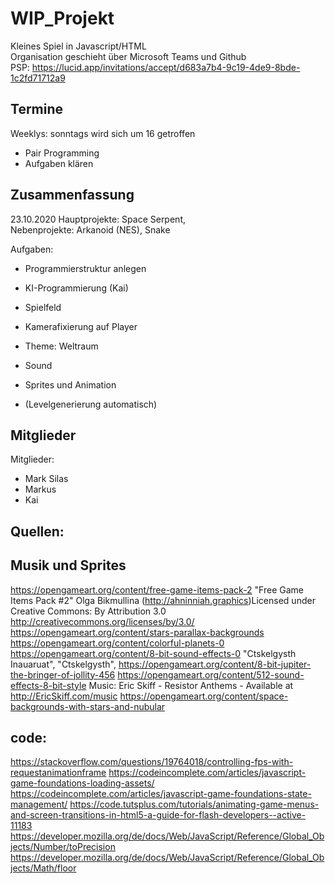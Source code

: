 # WIP_Projekt
Kleines Spiel in Javascript/HTML <br/>
Organisation geschieht über Microsoft Teams und Github <br/>
PSP: https://lucid.app/invitations/accept/d683a7b4-9c19-4de9-8bde-1c2fd71712a9
<br/>

## Termine
Weeklys: sonntags wird sich um 16 getroffen <br/>
- Pair Programming <br/>
- Aufgaben klären <br/>

## Zusammenfassung


23.10.2020
Hauptprojekte: Space Serpent, <br/>
Nebenprojekte: Arkanoid (NES), Snake <br/>

Aufgaben: 
- Programmierstruktur anlegen 
- KI-Programmierung (Kai)
- Spielfeld 
- Kamerafixierung auf Player
- Theme: Weltraum
- Sound 
- Sprites und Animation 

- (Levelgenerierung automatisch)


## Mitglieder
Mitglieder: 
- Mark Silas
- Markus 
- Kai

## Quellen:

## Musik und Sprites
https://opengameart.org/content/free-game-items-pack-2
"Free Game Items Pack #2" Olga Bikmullina (http://ahninniah.graphics)Licensed under Creative Commons: By Attribution 3.0 http://creativecommons.org/licenses/by/3.0/
https://opengameart.org/content/stars-parallax-backgrounds
https://opengameart.org/content/colorful-planets-0
https://opengameart.org/content/8-bit-sound-effects-0
 "Ctskelgysth Inauaruat", "Ctskelgysth", https://opengameart.org/content/8-bit-jupiter-the-bringer-of-jollity-456
https://opengameart.org/content/512-sound-effects-8-bit-style
Music: Eric Skiff - Resistor Anthems - Available at http://EricSkiff.com/music
https://opengameart.org/content/space-backgrounds-with-stars-and-nubular

## code:
https://stackoverflow.com/questions/19764018/controlling-fps-with-requestanimationframe
https://codeincomplete.com/articles/javascript-game-foundations-loading-assets/
https://codeincomplete.com/articles/javascript-game-foundations-state-management/
https://code.tutsplus.com/tutorials/animating-game-menus-and-screen-transitions-in-html5-a-guide-for-flash-developers--active-11183
https://developer.mozilla.org/de/docs/Web/JavaScript/Reference/Global_Objects/Number/toPrecision
https://developer.mozilla.org/de/docs/Web/JavaScript/Reference/Global_Objects/Math/floor

